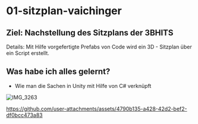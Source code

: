 # 01-sitzplan-vaichinger
## Ziel: Nachstellung des Sitzplans der 3BHITS
Details: Mit Hilfe vorgefertigte Prefabs von Code wird ein 3D - Sitzplan über ein Script erstellt.

## Was habe ich alles gelernt?
- Wie man die Sachen in Unity mit Hilfe von C# verknüpft

![IMG_3263](https://github.com/user-attachments/assets/49e8d967-8d7e-4808-aa2c-cd05c35d1d6b)

https://github.com/user-attachments/assets/4790b135-a428-42d2-bef2-df0bcc473a83


